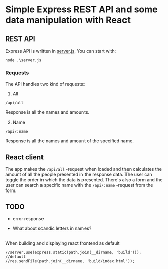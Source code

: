 # Simple Express REST API and some data manipulation with React

## REST API
Express API is written in [server.js](https://github.com/eliaspoylio/name_app/blob/master/server.js). You can start with:
```
node .\server.js
```
### Requests
The API handles two kind of requests: 
1. All
```
/api/all
```
Response is all the names and amounts.

2. Name
```
/api/:name
```
Response is all the names and amount of the specified name.

## React client

The app makes the `/api/all` -request when loaded and then calculates the amount of all the people presented in the response data. The user can toggle the order in which the data is presented. There's also a form and the user can search a specific name with the `/api/:name` -request from the form.

## TODO
- error response

- What about scandic letters in names?

## 
When building and displaying react frontend as default
```
//server.use(express.static(path.join(__dirname, 'build')));
//default
//res.sendFile(path.join(__dirname, 'build/index.html'));
```